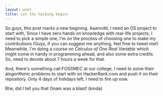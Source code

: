 ```yaml
---
layout: post
title: Let the hacking begin!
---
```


<p>So guys, this post marks a new begining. Aaanndd, I need an OS project to start with, Since I have zero hands on knowledge with real-life projects, I need to pick a simple one, I'm on the process of choosing one to make my contributions (Guys, if you can suggest me anything, feel free to tweet me!)
Meanwhile, I'm doing a course on <i>Calculus of One Real Variable</i> which might come in handy in programming ahead, and also some extra credits. So, need to devote about 7 hours a week for that.

And, there's something call FOSSMEC at our college, I need to solve their alogorithmic problems to start with on HackerRank.com and push it on their repository.
Only 4 days of holidays left, I need to fire up now.

Btw, did I tell you that Onam was a blast! (kinda)</p>